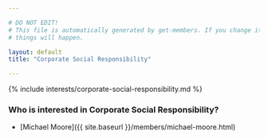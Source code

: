 ```yaml
---

# DO NOT EDIT!
# This file is automatically generated by get-members. If you change it, bad
# things will happen.

layout: default
title: "Corporate Social Responsibility"

---
```


{% include interests/corporate-social-responsibility.md %}

### Who is interested in Corporate Social Responsibility?


* [Michael Moore]({{ site.baseurl }}/members/michael-moore.html)
